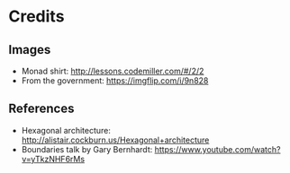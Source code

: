 # Credits

## Images

- Monad shirt: http://lessons.codemiller.com/#/2/2
- From the government: https://imgflip.com/i/9n828

## References

- Hexagonal architecture: http://alistair.cockburn.us/Hexagonal+architecture
- Boundaries talk by Gary Bernhardt: https://www.youtube.com/watch?v=yTkzNHF6rMs
